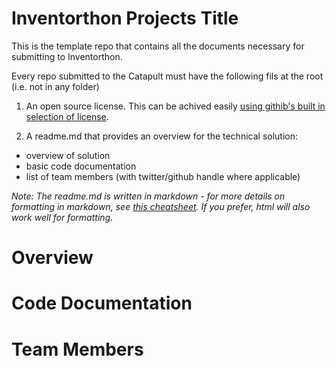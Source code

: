 Inventorthon Projects Title 
============================

This is the template repo that contains all the documents necessary for submitting to Inventorthon. 

Every repo submitted to the Catapult must have the following fils at the root (i.e. not in any folder) 

1. An open source license. 
This can be achived easily [using githib's built in selection of license](https://github.com/blog/1530-choosing-an-open-source-license).

2. A readme.md that provides an overview for the technical solution:
  * overview of solution
  * basic code documentation
  * list of team members (with twitter/github handle where applicable) 

_Note: The readme.md is written in markdown - for more details on formatting in markdown, see [this cheatsheet](https://github.com/adam-p/markdown-here/wiki/Markdown-Cheatsheet). If you prefer, html will also work well for formatting._


Overview
========




Code Documentation
===================



Team Members
=============
